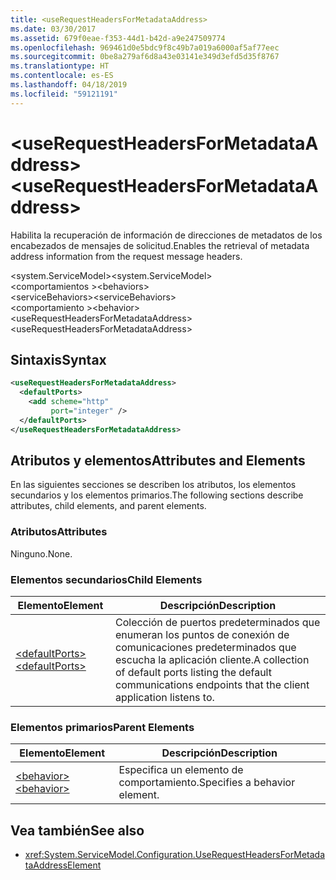 ```yaml
---
title: <useRequestHeadersForMetadataAddress>
ms.date: 03/30/2017
ms.assetid: 679f0eae-f353-44d1-b42d-a9e247509774
ms.openlocfilehash: 969461d0e5bdc9f8c49b7a019a6000af5af77eec
ms.sourcegitcommit: 0be8a279af6d8a43e03141e349d3efd5d35f8767
ms.translationtype: HT
ms.contentlocale: es-ES
ms.lasthandoff: 04/18/2019
ms.locfileid: "59121191"
---
```

# <a name="userequestheadersformetadataaddress"></a><span data-ttu-id="48f64-101">\<useRequestHeadersForMetadataAddress></span><span class="sxs-lookup"><span data-stu-id="48f64-101">\<useRequestHeadersForMetadataAddress></span></span>
<span data-ttu-id="48f64-102">Habilita la recuperación de información de direcciones de metadatos de los encabezados de mensajes de solicitud.</span><span class="sxs-lookup"><span data-stu-id="48f64-102">Enables the retrieval of metadata address information from the request message headers.</span></span>  
  
<span data-ttu-id="48f64-103">\<system.ServiceModel></span><span class="sxs-lookup"><span data-stu-id="48f64-103">\<system.ServiceModel></span></span>  
<span data-ttu-id="48f64-104">\<comportamientos ></span><span class="sxs-lookup"><span data-stu-id="48f64-104">\<behaviors></span></span>  
<span data-ttu-id="48f64-105">\<serviceBehaviors></span><span class="sxs-lookup"><span data-stu-id="48f64-105">\<serviceBehaviors></span></span>  
<span data-ttu-id="48f64-106">\<comportamiento ></span><span class="sxs-lookup"><span data-stu-id="48f64-106">\<behavior></span></span>  
<span data-ttu-id="48f64-107">\<useRequestHeadersForMetadataAddress></span><span class="sxs-lookup"><span data-stu-id="48f64-107">\<useRequestHeadersForMetadataAddress></span></span>  
  
## <a name="syntax"></a><span data-ttu-id="48f64-108">Sintaxis</span><span class="sxs-lookup"><span data-stu-id="48f64-108">Syntax</span></span>  
  
```xml  
<useRequestHeadersForMetadataAddress>
  <defaultPorts>
    <add scheme="http"
         port="integer" />
  </defaultPorts>
</useRequestHeadersForMetadataAddress>
```  
  
## <a name="attributes-and-elements"></a><span data-ttu-id="48f64-109">Atributos y elementos</span><span class="sxs-lookup"><span data-stu-id="48f64-109">Attributes and Elements</span></span>  
 <span data-ttu-id="48f64-110">En las siguientes secciones se describen los atributos, los elementos secundarios y los elementos primarios.</span><span class="sxs-lookup"><span data-stu-id="48f64-110">The following sections describe attributes, child elements, and parent elements.</span></span>  
  
### <a name="attributes"></a><span data-ttu-id="48f64-111">Atributos</span><span class="sxs-lookup"><span data-stu-id="48f64-111">Attributes</span></span>  
 <span data-ttu-id="48f64-112">Ninguno.</span><span class="sxs-lookup"><span data-stu-id="48f64-112">None.</span></span>  
  
### <a name="child-elements"></a><span data-ttu-id="48f64-113">Elementos secundarios</span><span class="sxs-lookup"><span data-stu-id="48f64-113">Child Elements</span></span>  
  
|<span data-ttu-id="48f64-114">Elemento</span><span class="sxs-lookup"><span data-stu-id="48f64-114">Element</span></span>|<span data-ttu-id="48f64-115">Descripción</span><span class="sxs-lookup"><span data-stu-id="48f64-115">Description</span></span>|  
|-------------|-----------------|  
|[<span data-ttu-id="48f64-116">\<defaultPorts></span><span class="sxs-lookup"><span data-stu-id="48f64-116">\<defaultPorts></span></span>](../../../../../docs/framework/configure-apps/file-schema/wcf/defaultports.md)|<span data-ttu-id="48f64-117">Colección de puertos predeterminados que enumeran los puntos de conexión de comunicaciones predeterminados que escucha la aplicación cliente.</span><span class="sxs-lookup"><span data-stu-id="48f64-117">A collection of default ports listing the default communications endpoints that the client application listens to.</span></span>|  
  
### <a name="parent-elements"></a><span data-ttu-id="48f64-118">Elementos primarios</span><span class="sxs-lookup"><span data-stu-id="48f64-118">Parent Elements</span></span>  
  
|<span data-ttu-id="48f64-119">Elemento</span><span class="sxs-lookup"><span data-stu-id="48f64-119">Element</span></span>|<span data-ttu-id="48f64-120">Descripción</span><span class="sxs-lookup"><span data-stu-id="48f64-120">Description</span></span>|  
|-------------|-----------------|  
|[<span data-ttu-id="48f64-121">\<behavior></span><span class="sxs-lookup"><span data-stu-id="48f64-121">\<behavior></span></span>](../../../../../docs/framework/configure-apps/file-schema/wcf/behavior-of-endpointbehaviors.md)|<span data-ttu-id="48f64-122">Especifica un elemento de comportamiento.</span><span class="sxs-lookup"><span data-stu-id="48f64-122">Specifies a behavior element.</span></span>|  
  
## <a name="see-also"></a><span data-ttu-id="48f64-123">Vea también</span><span class="sxs-lookup"><span data-stu-id="48f64-123">See also</span></span>

- <xref:System.ServiceModel.Configuration.UseRequestHeadersForMetadataAddressElement>

